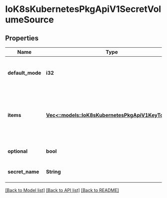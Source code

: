 # IoK8sKubernetesPkgApiV1SecretVolumeSource

## Properties
Name | Type | Description | Notes
------------ | ------------- | ------------- | -------------
**default_mode** | **i32** | Optional: mode bits to use on created files by default. Must be a value between 0 and 0777. Defaults to 0644. Directories within the path are not affected by this setting. This might be in conflict with other options that affect the file mode, like fsGroup, and the result can be other mode bits set. | [optional] [default to null]
**items** | [**Vec<::models::IoK8sKubernetesPkgApiV1KeyToPath>**](io.k8s.kubernetes.pkg.api.v1.KeyToPath.md) | If unspecified, each key-value pair in the Data field of the referenced Secret will be projected into the volume as a file whose name is the key and content is the value. If specified, the listed keys will be projected into the specified paths, and unlisted keys will not be present. If a key is specified which is not present in the Secret, the volume setup will error unless it is marked optional. Paths must be relative and may not contain the &#39;..&#39; path or start with &#39;..&#39;. | [optional] [default to null]
**optional** | **bool** | Specify whether the Secret or it&#39;s keys must be defined | [optional] [default to null]
**secret_name** | **String** | Name of the secret in the pod&#39;s namespace to use. More info: https://kubernetes.io/docs/concepts/storage/volumes#secret | [optional] [default to null]

[[Back to Model list]](../README.md#documentation-for-models) [[Back to API list]](../README.md#documentation-for-api-endpoints) [[Back to README]](../README.md)


